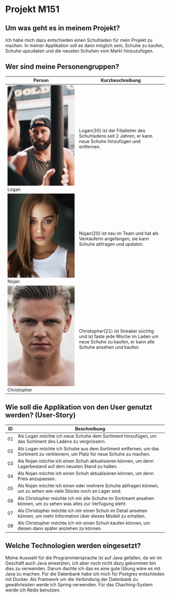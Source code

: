 # Projekt M151

## Um was geht es in meinem Projekt?
Ich habe mich dazu entschieden einen Schuhladen für mein Projekt zu machen. In meiner Applikation soll es dann möglich sein, Schuhe zu kaufen,
Schuhe upzudaten und die neusten Schuhen vom Markt hinzuzufügen.

## Wer sind meine Personengruppen?
Person | Kurzbeschreibung |
-------- | -------- |
![Men1](../res/logan.jpg) Logan | Logan(30) ist der Filialleiter des Schuhladens seit 2 Jahren, er kann neue Schuhe hinzufügen und entfernen.  | 
![Women1](../res/nojan.jpg) Nojan   | Nojan(20) ist neu im Team und hat als Verkäuferin angefangen, sie kann Schuhe abfragen und updaten.   |
![Men1](../res/christopher.jpg) Christopher  | Christopher(21) ist Sneaker süchtig und ist faste jede Woche im Laden um neue Schuhe zu kaufen, er kann alle Schuhe ansehen und kaufen    |

## Wie soll die Applikation von den User genutzt werden? (User-Story)
 ID | Beschreibung |
-------- | -------- |
01   | Als Logan möchte ich neue Schuhe dem Sortiment hinzufügen, um das Sortiment des Ladens zu vergrössern.   | 
02   | Als Logan möchte ich Schuhe aus dem Sortiment entfernen, um das Sortiment zu verkleinern, um Platz für neue Schuhe zu machen.   | 
03   | Als Nojan möchte ich einen Schuh aktualisieren können, um denn Lagerbestand auf dem neusten Stand zu halten.   | 
04   | Als Nojan möchte ich einen Schuh aktualisieren können, um denn Preis anzupassen.   | 
05   | Als Nojan möchte ich einen oder mehrere Schuhe abfragen können, um zu sehen wie viele Stücke noch an Lager sind.   | 
06   | Als Christopher möchte ich mir alle Schuhe im Sortiment ansehen können, um zu sehen was alles zur Verfügung steht. | 
07   | Als Christopher möchte ich mir einen Schuh im Detail ansehen können, um mehr Information über dieses Modell zu erhalten. | 
08   | Als Christopher möchte ich mir einen Schuh kaufen können, um diesen dann später anziehen zu können. | 

## Welche Technologien werden eingesetzt?
Meine Auswahl für die Programmiersprache ist auf Java gefallen, da wir im Geschäft auch Java einsetzten, ich aber noch nicht dazu gekommen bin dies zu verwenden. Darum dachte ich das es eine gute Übung wäre es mit Java zu machen. Für die Datenbank habe ich mich für Postgres entschieden mit Docker. Als Framwork um die Verbindung der Datenbank zu gewährleisten werde ich Spring verwenden. Für das Chaching-System werde ich Redis benutzen.
